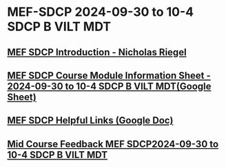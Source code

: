 #  MEF-SDCP 2024-09-30 to 10-4 SDCP B VILT MDT

## [MEF SDCP Introduction - Nicholas Riegel](https://docs.google.com/presentation/d/1yPQTpFKl3nMnwUvdQUkEeW5b-5gMIIe3NLMtL1YdSNk/edit?usp=sharing)

## [MEF SDCP Course Module Information Sheet - 2024-09-30 to 10-4 SDCP B VILT MDT(Google Sheet)](https://docs.google.com/spreadsheets/d/18Cv4_AG4Dj1fSXFOw17FdK2SR6dHL1FOMA63c-VtZDE/edit?usp=sharing)

## [MEF SDCP Helpful Links (Google Doc)](https://docs.google.com/document/d/1CEhzOy3CoO7A5GLpZ-TgOyks7mE6EZ4iq-6ft3hRnw0/edit?usp=sharing)

## [Mid Course Feedback MEF SDCP2024-09-30 to 10-4 SDCP B VILT MDT](https://forms.gle/CV5H49oZ9mvmEVim8)

<!-- Comment -->
